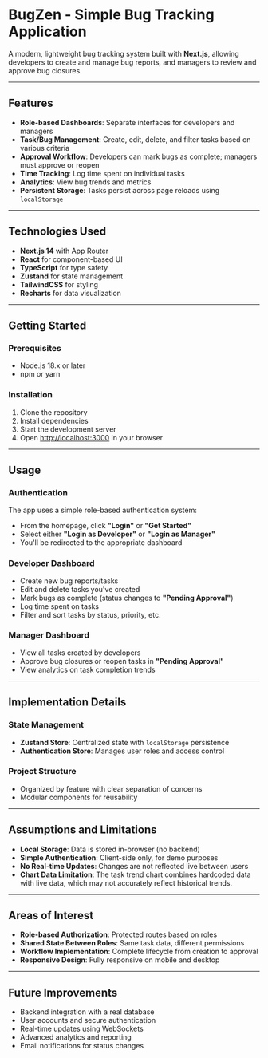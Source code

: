 # BugZen - Simple Bug Tracking Application

A modern, lightweight bug tracking system built with **Next.js**, allowing developers to create and manage bug reports, and managers to review and approve bug closures.

---

## Features

- **Role-based Dashboards**: Separate interfaces for developers and managers  
- **Task/Bug Management**: Create, edit, delete, and filter tasks based on various criteria  
- **Approval Workflow**: Developers can mark bugs as complete; managers must approve or reopen  
- **Time Tracking**: Log time spent on individual tasks  
- **Analytics**: View bug trends and metrics  
- **Persistent Storage**: Tasks persist across page reloads using `localStorage`

---

## Technologies Used

- **Next.js 14** with App Router  
- **React** for component-based UI  
- **TypeScript** for type safety  
- **Zustand** for state management  
- **TailwindCSS** for styling  
- **Recharts** for data visualization  

---

## Getting Started

### Prerequisites

- Node.js 18.x or later  
- npm or yarn

### Installation

1. Clone the repository  
2. Install dependencies  
3. Start the development server  
4. Open [http://localhost:3000](http://localhost:3000) in your browser  

---

## Usage

### Authentication

The app uses a simple role-based authentication system:

- From the homepage, click **"Login"** or **"Get Started"**  
- Select either **"Login as Developer"** or **"Login as Manager"**  
- You'll be redirected to the appropriate dashboard  

### Developer Dashboard

- Create new bug reports/tasks  
- Edit and delete tasks you've created  
- Mark bugs as complete (status changes to **"Pending Approval"**)  
- Log time spent on tasks  
- Filter and sort tasks by status, priority, etc.  

### Manager Dashboard

- View all tasks created by developers  
- Approve bug closures or reopen tasks in **"Pending Approval"**  
- View analytics on task completion trends  

---

## Implementation Details

### State Management

- **Zustand Store**: Centralized state with `localStorage` persistence  
- **Authentication Store**: Manages user roles and access control  

### Project Structure

- Organized by feature with clear separation of concerns  
- Modular components for reusability  

---

## Assumptions and Limitations

- **Local Storage**: Data is stored in-browser (no backend)  
- **Simple Authentication**: Client-side only, for demo purposes  
- **No Real-time Updates**: Changes are not reflected live between users  
- **Chart Data Limitation**: The task trend chart combines hardcoded data with live data, which may not accurately reflect historical trends.

---

## Areas of Interest

- **Role-based Authorization**: Protected routes based on roles  
- **Shared State Between Roles**: Same task data, different permissions  
- **Workflow Implementation**: Complete lifecycle from creation to approval  
- **Responsive Design**: Fully responsive on mobile and desktop  

---

## Future Improvements

- Backend integration with a real database  
- User accounts and secure authentication  
- Real-time updates using WebSockets  
- Advanced analytics and reporting  
- Email notifications for status changes  

